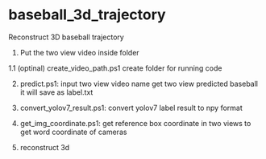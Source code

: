 # baseball_3d_trajectory
Reconstruct 3D baseball trajectory


1. Put the two view video inside folder

1.1 (optinal) create_video_path.ps1
create folder for running code

2. predict.ps1: input two view video name
get two view predicted baseball
it will save as label.txt

3. convert_yolov7_result.ps1: convert yolov7 label result to npy format

4. get_img_coordinate.ps1:
get reference box coordinate in two views to get word coordinate of cameras 

5. reconstruct 3d